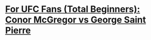 # [For UFC Fans (Total Beginners): Conor McGregor vs George Saint Pierre](https://www.codewars.com/kata/for-ufc-fans-total-beginners-conor-mcgregor-vs-george-saint-pierre/)
